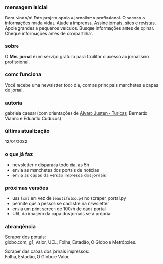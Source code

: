 ### mensagem inicial
Bem-vindo/a!
Este projeto apoia o jornalismo profissional. O acesso a informações muda vidas. Ajude a imprensa. Assine jornais, sites e revistas. Apoie grandes e pequenos veículos. Busque informações antes de opinar. Cheque informações antes de compartilhar.

### sobre
O **Meu jornal** é um serviço gratuito para facilitar o acesso ao jornalismo profissional.

### como funciona
Você recebe uma newsletter todo dia, com as principais manchetes e capas de jornal.

### autoria
gabriela caesar (com orientações de [Alvaro Justen - Turicas](https://github.com/turicas), Bernardo Vianna e Eduardo Cuducos)

### última atualização
12/01/2022

### o que já faz
- newsletter é disparada todo dia, às 5h
- envia as manchetes dos portais de notícias
- envia as capas da versão impressa dos jornais

### próximas versões
- usa ``lxml`` em vez de ``beautifulsoup4`` no scraper_portal.py
- permite que a pessoa se cadastre na newsletter
- envia um print screen de 100vh de cada portal
- URL da imagem da capa dos jornais será própria

### abrangência
Scraper dos portais:        
globo.com, g1, Valor, UOL, Folha, Estadão, O Globo e Metrópoles.

Scraper das capas dos jornais impressos:        
Folha, Estadão, O Globo e Valor.
